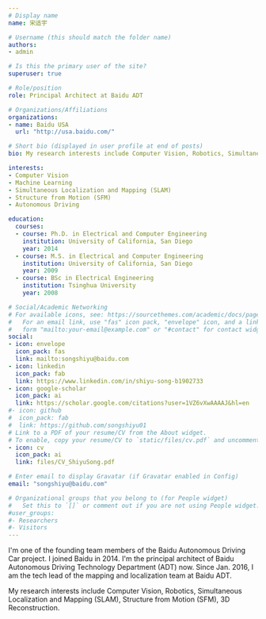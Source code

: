 ```yaml
---
# Display name
name: 宋适宇

# Username (this should match the folder name)
authors:
- admin

# Is this the primary user of the site?
superuser: true

# Role/position
role: Principal Architect at Baidu ADT

# Organizations/Affiliations
organizations:
- name: Baidu USA
  url: "http://usa.baidu.com/"

# Short bio (displayed in user profile at end of posts)
bio: My research interests include Computer Vision, Robotics, Simultaneous Localization and Mapping (SLAM), Structure from Motion (SFM), 3D Reconstruction.

interests:
- Computer Vision
- Machine Learning
- Simultaneous Localization and Mapping (SLAM)
- Structure from Motion (SFM)
- Autonomous Driving

education:
  courses:
  - course: Ph.D. in Electrical and Computer Engineering
    institution: University of California, San Diego
    year: 2014
  - course: M.S. in Electrical and Computer Engineering
    institution: University of California, San Diego
    year: 2009
  - course: BSc in Electrical Engineering
    institution: Tsinghua University
    year: 2008

# Social/Academic Networking
# For available icons, see: https://sourcethemes.com/academic/docs/page-builder/#icons
#   For an email link, use "fas" icon pack, "envelope" icon, and a link in the
#   form "mailto:your-email@example.com" or "#contact" for contact widget.
social:
- icon: envelope
  icon_pack: fas
  link: mailto:songshiyu@baidu.com
- icon: linkedin
  icon_pack: fab
  link: https://www.linkedin.com/in/shiyu-song-b1902733
- icon: google-scholar
  icon_pack: ai
  link: https://scholar.google.com/citations?user=1VZ6vXwAAAAJ&hl=en
#- icon: github
#  icon_pack: fab
#  link: https://github.com/songshiyu01
# Link to a PDF of your resume/CV from the About widget.
# To enable, copy your resume/CV to `static/files/cv.pdf` and uncomment the lines below.
- icon: cv
  icon_pack: ai
  link: files/CV_ShiyuSong.pdf

# Enter email to display Gravatar (if Gravatar enabled in Config)
email: "songshiyu@baidu.com"

# Organizational groups that you belong to (for People widget)
#   Set this to `[]` or comment out if you are not using People widget.
#user_groups:
#- Researchers
#- Visitors
---
```


I'm one of the founding team members of the Baidu Autonomous Driving Car project. I joined Baidu in 2014. I'm the principal architect of Baidu Autonomous Driving Technology Department (ADT) now. Since Jan. 2016, I am the tech lead of the mapping and localization team at Baidu ADT.

My research interests include Computer Vision, Robotics, Simultaneous Localization and Mapping (SLAM), Structure from Motion (SFM), 3D Reconstruction.
